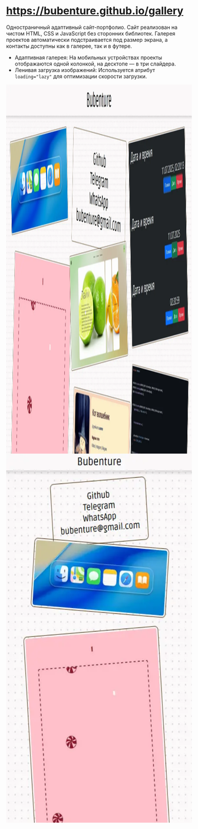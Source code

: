 # https://bubenture.github.io/gallery

Одностраничный адаптивный сайт-портфолио. Сайт реализован на чистом HTML, CSS и JavaScript без сторонних библиотек. Галерея проектов автоматически подстраивается под размер экрана, а контакты доступны как в галерее, так и в футере.
- Адаптивная галерея: На мобильных устройствах проекты отображаются одной колонкой, на десктопе — в три слайдера.
- Ленивая загрузка изображений: Используется атрибут `loading="lazy"` для оптимизации скорости загрузки.

<div style="display: flex; flex-wrap: wrap;">
  <img src="README/gallery.webp" alt="gallery" style="height: 25vh;">
  <img src="README/gallery1.webp" alt="gallery" style="height: 25vh;">
</div>
